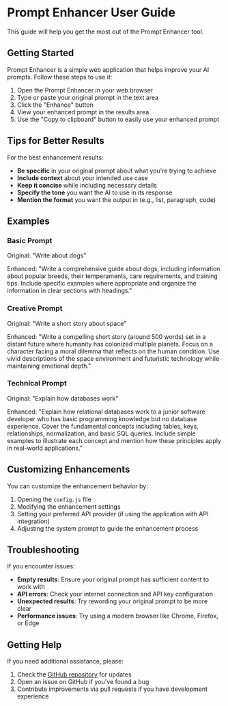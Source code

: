 # Prompt Enhancer User Guide

This guide will help you get the most out of the Prompt Enhancer tool.

## Getting Started

Prompt Enhancer is a simple web application that helps improve your AI prompts. Follow these steps to use it:

1. Open the Prompt Enhancer in your web browser
2. Type or paste your original prompt in the text area
3. Click the "Enhance" button
4. View your enhanced prompt in the results area
5. Use the "Copy to clipboard" button to easily use your enhanced prompt

## Tips for Better Results

For the best enhancement results:

- **Be specific** in your original prompt about what you're trying to achieve
- **Include context** about your intended use case
- **Keep it concise** while including necessary details
- **Specify the tone** you want the AI to use in its response
- **Mention the format** you want the output in (e.g., list, paragraph, code)

## Examples

### Basic Prompt
Original: "Write about dogs"

Enhanced: "Write a comprehensive guide about dogs, including information about popular breeds, their temperaments, care requirements, and training tips. Include specific examples where appropriate and organize the information in clear sections with headings."

### Creative Prompt
Original: "Write a short story about space"

Enhanced: "Write a compelling short story (around 500 words) set in a distant future where humanity has colonized multiple planets. Focus on a character facing a moral dilemma that reflects on the human condition. Use vivid descriptions of the space environment and futuristic technology while maintaining emotional depth."

### Technical Prompt
Original: "Explain how databases work"

Enhanced: "Explain how relational databases work to a junior software developer who has basic programming knowledge but no database experience. Cover the fundamental concepts including tables, keys, relationships, normalization, and basic SQL queries. Include simple examples to illustrate each concept and mention how these principles apply in real-world applications."

## Customizing Enhancements

You can customize the enhancement behavior by:

1. Opening the `config.js` file
2. Modifying the enhancement settings
3. Setting your preferred API provider (if using the application with API integration)
4. Adjusting the system prompt to guide the enhancement process

## Troubleshooting

If you encounter issues:

- **Empty results**: Ensure your original prompt has sufficient content to work with
- **API errors**: Check your internet connection and API key configuration
- **Unexpected results**: Try rewording your original prompt to be more clear
- **Performance issues**: Try using a modern browser like Chrome, Firefox, or Edge

## Getting Help

If you need additional assistance, please:

1. Check the [GitHub repository](https://github.com/0xVeRc/prompt-enhancer) for updates
2. Open an issue on GitHub if you've found a bug
3. Contribute improvements via pull requests if you have development experience
